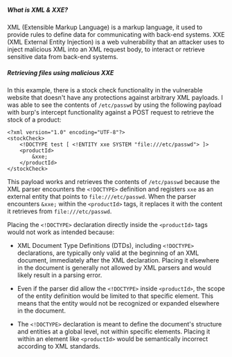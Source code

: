 ##### ***What is XML & XXE?***
XML (Extensible Markup Language) is a markup language, it used to provide rules to define data for communicating with back-end systems. XXE (XML External Entity Injection) is a web vulnerability that an attacker uses to inject malicious XML into an XML request body, to interact or retrieve sensitive data from back-end systems.
##### ***Retrieving files using malicious XXE***
In this example, there is a stock check functionality in the vulnerable website that doesn't have any protections against arbitrary XML payloads. I was able to see the contents of `/etc/passwd` by using the following payload with burp's intercept functionality against a POST request to retrieve the stock of a product:
```
<?xml version="1.0" encoding="UTF-8"?>
<stockCheck>
	<!DOCTYPE test [ <!ENTITY xxe SYSTEM "file:///etc/passwd"> ]>
	<productId>
		&xxe;
	</productId>
</stockCheck>
```

This payload works and retrieves the contents of `/etc/passwd` because the XML parser encounters the `<!DOCTYPE>` definition and registers `xxe` as an external entity that points to `file:///etc/passwd`. When the parser encounters `&xxe;` within the `<productId>` tags, it replaces it with the content it retrieves from `file:///etc/passwd`.

Placing the `<!DOCTYPE>` declaration directly inside the `<productId>` tags would not work as intended because:
- XML Document Type Definitions (DTDs), including `<!DOCTYPE>` declarations, are typically only valid at the beginning of an XML document, immediately after the XML declaration. Placing it elsewhere in the document is generally not allowed by XML parsers and would likely result in a parsing error.
    
- Even if the parser did allow the `<!DOCTYPE>` inside `<productId>`, the scope of the entity definition would be limited to that specific element. This means that the entity would not be recognized or expanded elsewhere in the document.
    
- The `<!DOCTYPE>` declaration is meant to define the document's structure and entities at a global level, not within specific elements. Placing it within an element like `<productId>` would be semantically incorrect according to XML standards.


